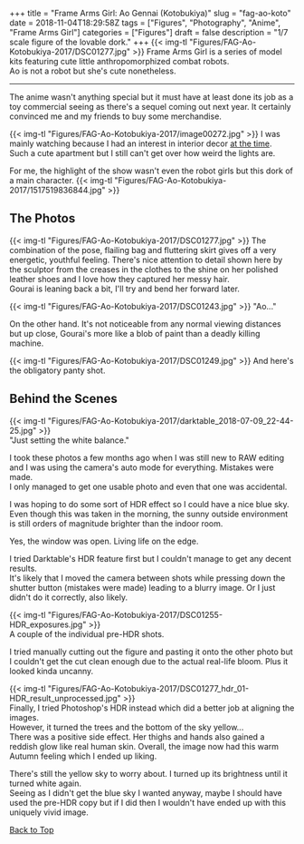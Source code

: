 +++
title = "Frame Arms Girl: Ao Gennai (Kotobukiya)"
slug = "fag-ao-koto"
date = 2018-11-04T18:29:58Z
tags = ["Figures", "Photography", "Anime", "Frame Arms Girl"]
categories = ["Figures"]
draft = false
description = "1/7 scale figure of the lovable dork."
+++
{{< img-tl "Figures/FAG-Ao-Kotobukiya-2017/DSC01277.jpg" >}}
Frame Arms Girl is a series of model kits featuring cute little anthropomorphized combat robots.  
Ao is not a robot but she's cute nonetheless.
<!--more-->
***
The anime wasn't anything special but it must have at least done its job as a toy commercial seeing as there's a sequel coming out next year. It certainly convinced me and my friends to buy some merchandise.

{{< img-tl "Figures/FAG-Ao-Kotobukiya-2017/image00272.jpg" >}}
I was mainly watching because I had an interest in interior decor [at the time](https://twitter.com/WakabaGames/status/924451926930059264).  
Such a cute apartment but I still can't get over how weird the lights are.  

For me, the highlight of the show wasn't even the robot girls but this dork of a main character.
{{< img-tl "Figures/FAG-Ao-Kotobukiya-2017/1517519836844.jpg" >}}

## The Photos

{{< img-tl "Figures/FAG-Ao-Kotobukiya-2017/DSC01277.jpg" >}}
The combination of the pose, flailing bag and fluttering skirt gives off a very energetic, youthful feeling. There's nice attention to detail shown here by the sculptor from the creases in the clothes to the shine on her polished leather shoes and I love how they captured her messy hair.  
Gourai is leaning back a bit, I'll try and bend her forward later.

{{< img-tl "Figures/FAG-Ao-Kotobukiya-2017/DSC01243.jpg" >}}
"Ao..."

On the other hand. It's not noticeable from any normal viewing distances but up close, Gourai's more like a blob of paint than a deadly killing machine.

{{< img-tl "Figures/FAG-Ao-Kotobukiya-2017/DSC01249.jpg" >}}
And here's the obligatory panty shot.

## Behind the Scenes

{{< img-tl "Figures/FAG-Ao-Kotobukiya-2017/darktable_2018-07-09_22-44-25.jpg" >}}  
"Just setting the white balance."

I took these photos a few months ago when I was still new to RAW editing and I was using the camera's auto mode for everything. Mistakes were made.  
I only managed to get one usable photo and even that one was accidental.  

I was hoping to do some sort of HDR effect so I could have a nice blue sky.  
Even though this was taken in the morning, the sunny outside environment is still orders of magnitude brighter than the indoor room.  

Yes, the window was open. Living life on the edge.

I tried Darktable's HDR feature first but I couldn't manage to get any decent results.  
It's likely that I moved the camera between shots while pressing down the shutter button (mistakes were made) leading to a blurry image. Or I just didn't do it correctly, also likely.

{{< img-tl "Figures/FAG-Ao-Kotobukiya-2017/DSC01255-HDR_exposures.jpg" >}}  
A couple of the individual pre-HDR shots.

I tried manually cutting out the figure and pasting it onto the other photo but I couldn't get the cut clean enough due to the actual real-life bloom. Plus it looked kinda uncanny.

{{< img-tl "Figures/FAG-Ao-Kotobukiya-2017/DSC01277_hdr_01-HDR_result_unprocessed.jpg" >}}  
Finally, I tried Photoshop's HDR instead which did a better job at aligning the images.  
However, it turned the trees and the bottom of the sky yellow...  
There was a positive side effect. Her thighs and hands also gained a reddish glow like real human skin. Overall, the image now had this warm Autumn feeling which I ended up liking.

There's still the yellow sky to worry about. I turned up its brightness until it turned white again.  
Seeing as I didn't get the blue sky I wanted anyway, maybe I should have used the pre-HDR copy but if I did then I wouldn't have ended up with this uniquely vivid image.

[Back to Top](#top)